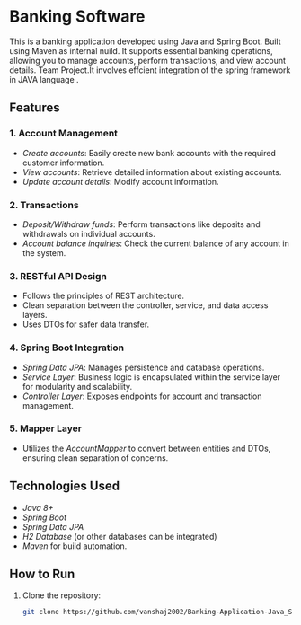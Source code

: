 # Banking Software

This is a banking application developed using Java and Spring Boot. 
Built using Maven as internal nuild. It supports essential banking operations, allowing you to manage accounts, perform transactions, and view account details. Team Project.It involves effcient integration of the spring framework in JAVA language . 

## Features

### 1. Account Management
- *Create accounts*: Easily create new bank accounts with the required customer information.
- *View accounts*: Retrieve detailed information about existing accounts.
- *Update account details*: Modify account information.

### 2. Transactions
- *Deposit/Withdraw funds*: Perform transactions like deposits and withdrawals on individual accounts.
- *Account balance inquiries*: Check the current balance of any account in the system.

### 3. RESTful API Design
- Follows the principles of REST architecture.
- Clean separation between the controller, service, and data access layers.
- Uses DTOs for safer data transfer.

### 4. Spring Boot Integration
- *Spring Data JPA*: Manages persistence and database operations.
- *Service Layer*: Business logic is encapsulated within the service layer for modularity and scalability.
- *Controller Layer*: Exposes endpoints for account and transaction management.

### 5. Mapper Layer
- Utilizes the *AccountMapper* to convert between entities and DTOs, ensuring clean separation of concerns.

## Technologies Used
- *Java 8+*
- *Spring Boot*
- *Spring Data JPA*
- *H2 Database* (or other databases can be integrated)
- *Maven* for build automation.

## How to Run

1. Clone the repository:
   ```bash
   git clone https://github.com/vanshaj2002/Banking-Application-Java_SpringBoot.git
